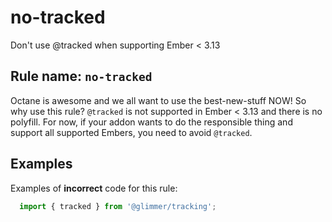 # no-tracked

Don't use @tracked when supporting Ember < 3.13

## Rule name: `no-tracked`

Octane is awesome and we all want to use the best-new-stuff NOW! So why use this rule? 
`@tracked` is not supported in Ember < 3.13 and there is no polyfill. For now, if your addon 
wants to do the responsible thing and support all supported Embers, you need to avoid `@tracked`.

## Examples

Examples of **incorrect** code for this rule:

```javascript
  import { tracked } from '@glimmer/tracking';
```
